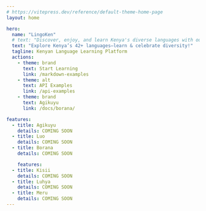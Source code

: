 ```yaml
---
# https://vitepress.dev/reference/default-theme-home-page
layout: home

hero:
  name: "LingoKen"
  # text: "Discover, enjoy, and learn Kenya's diverse languages with our web and mobile platform, covering over 42 dialects for language enthusiasts and learners."
  text: "Explore Kenya’s 42+ languages—learn & celebrate diversity!"
  tagline: Kenyan Language Learning Platform
  actions:
    - theme: brand
      text: Start Learning
      link: /markdown-examples
    - theme: alt
      text: API Examples
      link: /api-examples
    - theme: brand
      text: Agikuyu
      link: /docs/borana/

features:
  - title: Agikuyu
    details: COMING SOON
  - title: Luo
    details: COMING SOON
  - title: Borana
    details: COMING SOON

    features:
  - title: Kisii
    details: COMING SOON
  - title: Luhya
    details: COMING SOON
  - title: Meru
    details: COMING SOON
---
```


